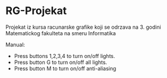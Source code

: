 # RG-Projekat
Projekat iz kursa racunarske grafike koji se odrzava na 3. godini Matematickog fakulteta na smeru Informatika

Manual:
- Press buttons 1,2,3,4 to turn on/off lights.
- Press button G to turn on/off all lights.
- Press button M to turn on/off anti-aliasing